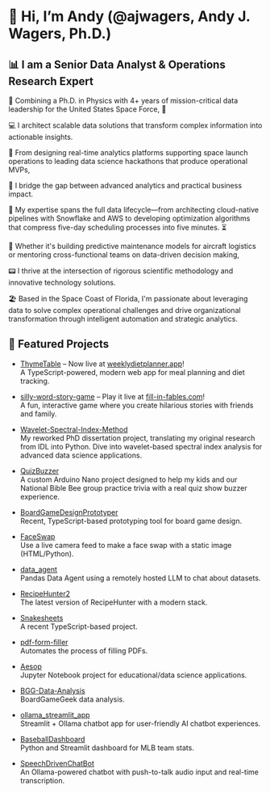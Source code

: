 # 👋 Hi, I’m Andy (@ajwagers, Andy J. Wagers, Ph.D.) #

## 📊 I am a Senior Data Analyst & Operations Research Expert ##

🔭 Combining a Ph.D. in Physics with 4+ years of mission-critical data leadership for the United States Space Force, 🚀

💻 I architect scalable data solutions that transform complex information into actionable insights. 

📝 From designing real-time analytics platforms supporting space launch operations to leading data science hackathons that produce operational MVPs, 

🌉 I bridge the gap between advanced analytics and practical business impact.

🔄 My expertise spans the full data lifecycle—from architecting cloud-native pipelines with Snowflake and AWS to developing optimization algorithms that compress five-day scheduling processes into five minutes. ⏳

🛫 Whether it's building predictive maintenance models for aircraft logistics or mentoring cross-functional teams on data-driven decision making, 

📟 I thrive at the intersection of rigorous scientific methodology and innovative technology solutions.

🏖 Based in the Space Coast of Florida, I'm passionate about leveraging data to solve complex operational challenges and drive organizational transformation through intelligent automation and strategic analytics.


## 🚀 Featured Projects ##

- [ThymeTable](https://github.com/ajwagers/ThymeTable) – Now live at [weeklydietplanner.app](https://weeklydietplanner.app)!  
  A TypeScript-powered, modern web app for meal planning and diet tracking.

- [silly-word-story-game](https://github.com/ajwagers/silly-word-story-game) – Play it live at [fill-in-fables.com](https://fill-in-fables.com)!  
  A fun, interactive game where you create hilarious stories with friends and family.

- [Wavelet-Spectral-Index-Method](https://github.com/ajwagers/Wavelet-Spectral-Index-Method)  
  My reworked PhD dissertation project, translating my original research from IDL into Python. Dive into wavelet-based spectral index analysis for advanced data science applications.

- [QuizBuzzer](https://github.com/ajwagers/QuizBuzzer)  
  A custom Arduino Nano project designed to help my kids and our National Bible Bee group practice trivia with a real quiz show buzzer experience.

- [BoardGameDesignPrototyper](https://github.com/ajwagers/BoardGameDesignPrototyper)  
  Recent, TypeScript-based prototyping tool for board game design.

- [FaceSwap](https://github.com/ajwagers/FaceSwap)  
  Use a live camera feed to make a face swap with a static image (HTML/Python).

- [data_agent](https://github.com/ajwagers/data_agent)  
  Pandas Data Agent using a remotely hosted LLM to chat about datasets.

- [RecipeHunter2](https://github.com/ajwagers/RecipeHunter2)  
  The latest version of RecipeHunter with a modern stack.

- [Snakesheets](https://github.com/ajwagers/Snakesheets)  
  A recent TypeScript-based project.

- [pdf-form-filler](https://github.com/ajwagers/pdf-form-filler)  
  Automates the process of filling PDFs.

- [Aesop](https://github.com/ajwagers/Aesop)  
  Jupyter Notebook project for educational/data science applications.

- [BGG-Data-Analysis](https://github.com/ajwagers/BGG-Data-Analysis)  
  BoardGameGeek data analysis.

- [ollama_streamlit_app](https://github.com/ajwagers/ollama_streamlit_app)  
  Streamlit + Ollama chatbot app for user-friendly AI chatbot experiences.

- [BaseballDashboard](https://github.com/ajwagers/BaseballDashboard)  
  Python and Streamlit dashboard for MLB team stats.

- [SpeechDrivenChatBot](https://github.com/ajwagers/SpeechDrivenChatBot)  
  An Ollama-powered chatbot with push-to-talk audio input and real-time transcription.

<!---
ajwagers/ajwagers is a ✨ special ✨ repository because its `README.md` (this file) appears on your GitHub profile.
You can click the Preview link to take a look at your changes.
--->
